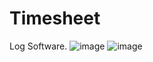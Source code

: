 # Timesheet
Log Software.
![image](https://github.com/user-attachments/assets/45bade2b-3824-4aad-953e-c004e8c82b65)
![image](https://github.com/user-attachments/assets/c8b1bf00-594f-46c7-a066-0e45830eaa5b)


